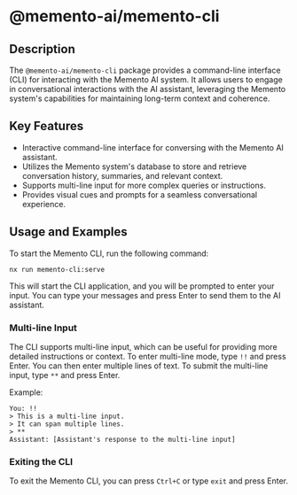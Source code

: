 # @memento-ai/memento-cli

## Description
The `@memento-ai/memento-cli` package provides a command-line interface (CLI) for interacting with the Memento AI system. It allows users to engage in conversational interactions with the AI assistant, leveraging the Memento system's capabilities for maintaining long-term context and coherence.

## Key Features
- Interactive command-line interface for conversing with the Memento AI assistant.
- Utilizes the Memento system's database to store and retrieve conversation history, summaries, and relevant context.
- Supports multi-line input for more complex queries or instructions.
- Provides visual cues and prompts for a seamless conversational experience.

## Usage and Examples

To start the Memento CLI, run the following command:

```
nx run memento-cli:serve
```

This will start the CLI application, and you will be prompted to enter your input. You can type your messages and press Enter to send them to the AI assistant.

### Multi-line Input
The CLI supports multi-line input, which can be useful for providing more detailed instructions or context. To enter multi-line mode, type `!!` and press Enter. You can then enter multiple lines of text. To submit the multi-line input, type `**` and press Enter.

Example:

```
You: !!
> This is a multi-line input.
> It can span multiple lines.
> **
Assistant: [Assistant's response to the multi-line input]
```

### Exiting the CLI
To exit the Memento CLI, you can press `Ctrl+C` or type `exit` and press Enter.
